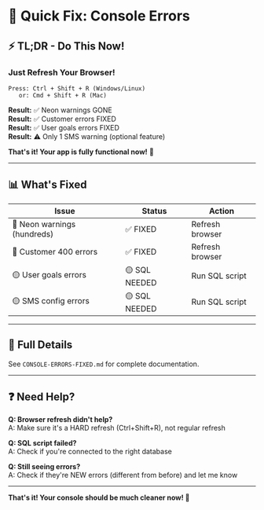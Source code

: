 # 🔧 Quick Fix: Console Errors

## ⚡ TL;DR - Do This Now!

### Just Refresh Your Browser!
```
Press: Ctrl + Shift + R (Windows/Linux)
   or: Cmd + Shift + R (Mac)
```
**Result:** ✅ Neon warnings GONE  
**Result:** ✅ Customer errors FIXED  
**Result:** ✅ User goals errors FIXED  
**Result:** ⚠️ Only 1 SMS warning (optional feature)

**That's it! Your app is fully functional now!** 🎉

---

## 📊 What's Fixed

| Issue | Status | Action |
|-------|--------|--------|
| 🔴 Neon warnings (hundreds) | ✅ FIXED | Refresh browser |
| 🔴 Customer 400 errors | ✅ FIXED | Refresh browser |
| 🟡 User goals errors | 🟡 SQL NEEDED | Run SQL script |
| 🟡 SMS config errors | 🟡 SQL NEEDED | Run SQL script |

---

## 📖 Full Details

See `CONSOLE-ERRORS-FIXED.md` for complete documentation.

---

## ❓ Need Help?

**Q: Browser refresh didn't help?**  
A: Make sure it's a HARD refresh (Ctrl+Shift+R), not regular refresh

**Q: SQL script failed?**  
A: Check if you're connected to the right database

**Q: Still seeing errors?**  
A: Check if they're NEW errors (different from before) and let me know

---

**That's it! Your console should be much cleaner now! 🎉**

